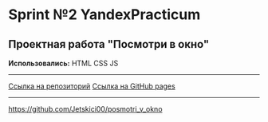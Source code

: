 # Sprint №2 YandexPracticum
## Проектная работа "Посмотри в окно"

**Использовались:** HTML CSS JS
____
[Ссылка на репозиторий](https://github.com/Jetskici00/posmotri_v_okno)
[Ссылка на GitHub pages](https://jetskici00.github.io/posmotri_v_okno/)
____
https://github.com/Jetskici00/posmotri_v_okno
